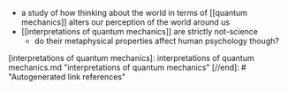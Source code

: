 - a study of how thinking about the world in terms of [[quantum mechanics]] alters our perception of the world around us
- [[interpretations of quantum mechanics]] are strictly not-science
	- do their metaphysical properties affect human psychology though?

[//begin]: # "Autogenerated link references for markdown compatibility"
[interpretations of quantum mechanics]: interpretations of quantum mechanics.md "interpretations of quantum mechanics"
[//end]: # "Autogenerated link references"